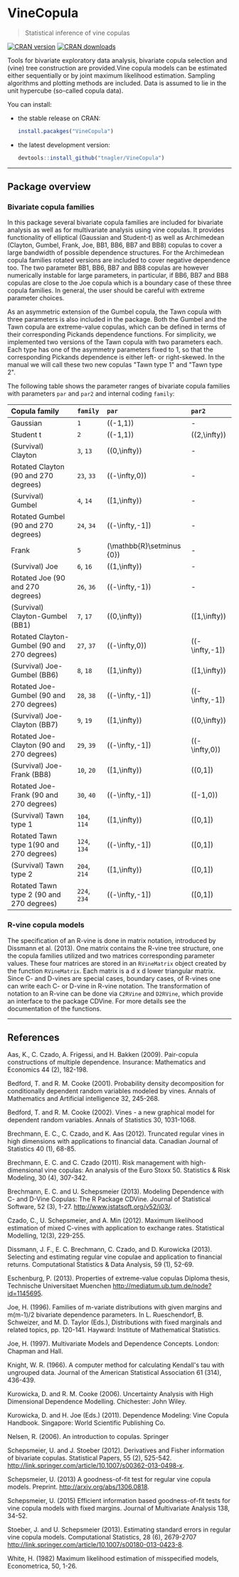 <!-- README.md is generated from README.Rmd. Please edit that file -->
VineCopula
==========

> Statistical inference of vine copulas

[![CRAN version](http://www.r-pkg.org/badges/version/VineCopula)](https://cran.r-project.org/web/packages/VineCopula/index.html) [![CRAN downloads](http://cranlogs.r-pkg.org/badges/VineCopula)](https://cran.r-project.org/web/packages/VineCopula/index.html)

Tools for bivariate exploratory data analysis, bivariate copula selection and (vine) tree construction are provided.Vine copula models can be estimated either sequentially or by joint maximum likelihood estimation. Sampling algorithms and plotting methods are included. Data is assumed to lie in the unit hypercube (so-called copula data).

You can install:

-   the stable release on CRAN:

    ``` r
    install.pacakges("VineCopula")
    ```

-   the latest development version:

    ``` r
    devtools::install_github("tnagler/VineCopula")
    ```

------------------------------------------------------------------------

Package overview
----------------

### Bivariate copula families

In this package several bivariate copula families are included for bivariate analysis as well as for multivariate analysis using vine copulas. It provides functionality of elliptical (Gaussian and Student-t) as well as Archimedean (Clayton, Gumbel, Frank, Joe, BB1, BB6, BB7 and BB8) copulas to cover a large bandwidth of possible dependence structures. For the Archimedean copula families rotated versions are included to cover negative dependence too. The two parameter BB1, BB6, BB7 and BB8 copulas are however numerically instable for large parameters, in particular, if BB6, BB7 and BB8 copulas are close to the Joe copula which is a boundary case of these three copula families. In general, the user should be careful with extreme parameter choices.

As an asymmetric extension of the Gumbel copula, the Tawn copula with three parameters is also included in the package. Both the Gumbel and the Tawn copula are extreme-value copulas, which can be defined in terms of their corresponding Pickands dependence functions. For simplicity, we implemented two versions of the Tawn copula with two parameters each. Each type has one of the asymmetry parameters fixed to 1, so that the corresponding Pickands dependence is either left- or right-skewed. In the manual we will call these two new copulas "Tawn type 1" and "Tawn type 2".

The following table shows the parameter ranges of bivariate copula families with parameters `par` and `par2` and internal coding `family`:

| Copula family                               | `family`     | `par`                         | `par2`           |
|:--------------------------------------------|:-------------|:------------------------------|:-----------------|
| Gaussian                                    | `1`          | \((-1,1)\)                    | -                |
| Student t                                   | `2`          | \((-1,1)\)                    | \((2,\infty)\)   |
| (Survival) Clayton                          | `3`, `13`    | \((0,\infty)\)                | -                |
| Rotated Clayton (90 and 270 degrees)        | `23`, `33`   | \((-\infty,0)\)               | -                |
| (Survival) Gumbel                           | `4`, `14`    | \([1,\infty)\)                | -                |
| Rotated Gumbel (90 and 270 degrees)         | `24`, `34`   | \((-\infty,-1]\)              | -                |
| Frank                                       | `5`          | \(\mathbb{R}\setminus \{0\}\) | -                |
| (Survival) Joe                              | `6`, `16`    | \((1,\infty)\)                | -                |
| Rotated Joe (90 and 270 degrees)            | `26`, `36`   | \((-\infty,-1)\)              | -                |
| (Survival) Clayton-Gumbel (BB1)             | `7`, `17`    | \((0,\infty)\)                | \([1,\infty)\)   |
| Rotated Clayton-Gumbel (90 and 270 degrees) | `27`, `37`   | \((-\infty,0)\)               | \((-\infty,-1]\) |
| (Survival) Joe-Gumbel (BB6)                 | `8`, `18`    | \([1,\infty)\)                | \([1,\infty)\)   |
| Rotated Joe-Gumbel (90 and 270 degrees)     | `28`, `38`   | \((-\infty,-1]\)              | \((-\infty,-1]\) |
| (Survival) Joe-Clayton (BB7)                | `9`, `19`    | \([1,\infty)\)                | \((0,\infty)\)   |
| Rotated Joe-Clayton (90 and 270 degrees)    | `29`, `39`   | \((-\infty,-1]\)              | \((-\infty,0)\)  |
| (Survival) Joe-Frank (BB8)                  | `10`, `20`   | \([1,\infty)\)                | \((0,1]\)        |
| Rotated Joe-Frank (90 and 270 degrees)      | `30`, `40`   | \((-\infty,-1]\)              | \([-1,0)\)       |
| (Survival) Tawn type 1                      | `104`, `114` | \([1,\infty)\)                | \([0,1]\)        |
| Rotated Tawn type 1(90 and 270 degrees)     | `124`, `134` | \((-\infty,-1]\)              | \([0,1]\)        |
| (Survival) Tawn type 2                      | `204`, `214` | \([1,\infty)\)                | \([0,1]\)        |
| Rotated Tawn type 2 (90 and 270 degrees)    | `224`, `234` | \((-\infty,-1]\)              | \([0,1]\)        |

### R-vine copula models

The specification of an R-vine is done in matrix notation, introduced by Dissmann et al. (2013). One matrix contains the R-vine tree structure, one the copula families utilized and two matrices corresponding parameter values. These four matrices are stored in an `RVineMatrix` object created by the function `RVineMatrix`. Each matrix is a d x d lower triangular matrix. Since C- and D-vines are special cases, boundary cases, of R-vines one can write each C- or D-vine in R-vine notation. The transformation of notation to an R-vine can be done via `C2RVine` and `D2RVine`, which provide an interface to the package CDVine. For more details see the documentation of the functions.

------------------------------------------------------------------------

References
----------

Aas, K., C. Czado, A. Frigessi, and H. Bakken (2009). Pair-copula constructions of multiple dependence. Insurance: Mathematics and Economics 44 (2), 182-198.

Bedford, T. and R. M. Cooke (2001). Probability density decomposition for conditionally dependent random variables modeled by vines. Annals of Mathematics and Artificial intelligence 32, 245-268.

Bedford, T. and R. M. Cooke (2002). Vines - a new graphical model for dependent random variables. Annals of Statistics 30, 1031-1068.

Brechmann, E. C., C. Czado, and K. Aas (2012). Truncated regular vines in high dimensions with applications to financial data. Canadian Journal of Statistics 40 (1), 68-85.

Brechmann, E. C. and C. Czado (2011). Risk management with high-dimensional vine copulas: An analysis of the Euro Stoxx 50. Statistics & Risk Modeling, 30 (4), 307-342.

Brechmann, E. C. and U. Schepsmeier (2013). Modeling Dependence with C- and D-Vine Copulas: The R Package CDVine. Journal of Statistical Software, 52 (3), 1-27. <http://www.jstatsoft.org/v52/i03/>.

Czado, C., U. Schepsmeier, and A. Min (2012). Maximum likelihood estimation of mixed C-vines with application to exchange rates. Statistical Modelling, 12(3), 229-255.

Dissmann, J. F., E. C. Brechmann, C. Czado, and D. Kurowicka (2013). Selecting and estimating regular vine copulae and application to financial returns. Computational Statistics & Data Analysis, 59 (1), 52-69.

Eschenburg, P. (2013). Properties of extreme-value copulas Diploma thesis, Technische Universitaet Muenchen <http://mediatum.ub.tum.de/node?id=1145695>.

Joe, H. (1996). Families of m-variate distributions with given margins and m(m-1)/2 bivariate dependence parameters. In L. Rueschendorf, B. Schweizer, and M. D. Taylor (Eds.), Distributions with fixed marginals and related topics, pp. 120-141. Hayward: Institute of Mathematical Statistics.

Joe, H. (1997). Multivariate Models and Dependence Concepts. London: Chapman and Hall.

Knight, W. R. (1966). A computer method for calculating Kendall's tau with ungrouped data. Journal of the American Statistical Association 61 (314), 436-439.

Kurowicka, D. and R. M. Cooke (2006). Uncertainty Analysis with High Dimensional Dependence Modelling. Chichester: John Wiley.

Kurowicka, D. and H. Joe (Eds.) (2011). Dependence Modeling: Vine Copula Handbook. Singapore: World Scientific Publishing Co.

Nelsen, R. (2006). An introduction to copulas. Springer

Schepsmeier, U. and J. Stoeber (2012). Derivatives and Fisher information of bivariate copulas. Statistical Papers, 55 (2), 525-542. <http://link.springer.com/article/10.1007/s00362-013-0498-x>.

Schepsmeier, U. (2013) A goodness-of-fit test for regular vine copula models. Preprint. <http://arxiv.org/abs/1306.0818>.

Schepsmeier, U. (2015) Efficient information based goodness-of-fit tests for vine copula models with fixed margins. Journal of Multivariate Analysis 138, 34-52.

Stoeber, J. and U. Schepsmeier (2013). Estimating standard errors in regular vine copula models. Computational Statistics, 28 (6), 2679-2707 <http://link.springer.com/article/10.1007/s00180-013-0423-8>.

White, H. (1982) Maximum likelihood estimation of misspecified models, Econometrica, 50, 1-26.
